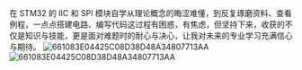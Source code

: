 在 STM32 的 IIC 和 SPI 模块自学从理论概念的晦涩难懂，到反复琢磨资料、查看例程，一点点搭建电路、编写代码这过程有困惑，有焦虑，但坚持下来，收获的不仅是知识与技能，更是面对难题时的耐心与决心，让我对未来的专业学习充满信心与期待。
![661083E04425C08D38D48A34807713AA](https://github.com/user-attachments/assets/4cfe6970-5fe1-40b2-aebe-78f57c105dcb)
![661083E04425C08D38D48A34807713AA](https://github.com/user-attachments/assets/a7b7e2fa-83a8-401c-b48f-da787f5981f8)

